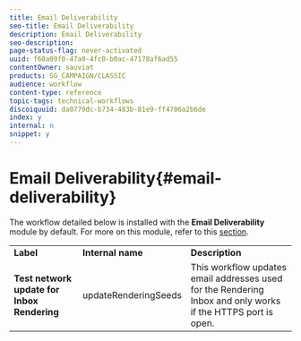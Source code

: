 ```yaml
---
title: Email Deliverability
seo-title: Email Deliverability
description: Email Deliverability
seo-description: 
page-status-flag: never-activated
uuid: f60a09f0-47a0-4fc0-b0ac-47178af6ad55
contentOwner: sauviat
products: SG_CAMPAIGN/CLASSIC
audience: workflow
content-type: reference
topic-tags: technical-workflows
discoiquuid: da0779dc-b734-483b-81e9-ff4706a2b6de
index: y
internal: n
snippet: y
---
```


# Email Deliverability{#email-deliverability}

The workflow detailed below is installed with the **Email Deliverability** module by default. For more on this module, refer to this [section](https://helpx.adobe.com/campaign/classic/delivery/using/about-deliverability.html).

<table> 
 <tbody> 
  <tr> 
   <td> <strong>Label</strong><br /> </td> 
   <td> <strong>Internal name</strong><br /> </td> 
   <td> <strong>Description</strong><br /> </td> 
  </tr> 
  <tr> 
   <td> <strong>Test network update for Inbox Rendering</strong><br /> </td> 
   <td> <span class="uicontrol">updateRenderingSeeds</span> <br /> </td> 
   <td> This workflow updates email addresses used for the Rendering Inbox and only works if the HTTPS port is open.<br /> </td> 
  </tr> 
 </tbody> 
</table>

